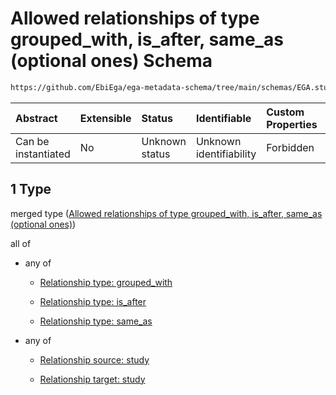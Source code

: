 # Allowed relationships of type grouped\_with, is\_after, same\_as (optional ones) Schema

```txt
https://github.com/EbiEga/ega-metadata-schema/tree/main/schemas/EGA.study.json#/properties/study_relationships/items/allOf/1/anyOf/1
```



| Abstract            | Extensible | Status         | Identifiable            | Custom Properties | Additional Properties | Access Restrictions | Defined In                                                                 |
| :------------------ | :--------- | :------------- | :---------------------- | :---------------- | :-------------------- | :------------------ | :------------------------------------------------------------------------- |
| Can be instantiated | No         | Unknown status | Unknown identifiability | Forbidden         | Allowed               | none                | [EGA.study.json\*](../../../schemas/EGA.study.json "open original schema") |

## 1 Type

merged type ([Allowed relationships of type grouped\_with, is\_after, same\_as (optional ones)](ega-18-properties-study-relationships-items-allof-relationship-constraints-for-a-study-anyof-allowed-relationships-of-type-grouped_with-is_after-same_as-optional-ones.md))

all of

*   any of

    *   [Relationship type: grouped_with](ega-12-definitions-relationship-type-grouped_with.md "check type definition")

    *   [Relationship type: is_after](ega-12-definitions-relationship-type-is_after.md "check type definition")

    *   [Relationship type: same_as](ega-12-definitions-relationship-type-same_as.md "check type definition")

*   any of

    *   [Relationship source: study](ega-12-definitions-relationship-source-study.md "check type definition")

    *   [Relationship target: study](ega-12-definitions-relationship-target-study.md "check type definition")
